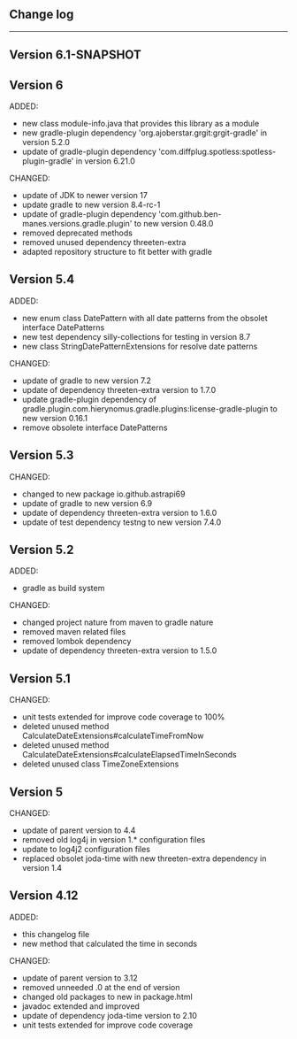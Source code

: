 ## Change log
----------------------

Version 6.1-SNAPSHOT
-------------



Version 6
-------------

ADDED:

- new class module-info.java that provides this library as a module
- new gradle-plugin dependency 'org.ajoberstar.grgit:grgit-gradle' in version 5.2.0
- update of gradle-plugin dependency 'com.diffplug.spotless:spotless-plugin-gradle' in version 6.21.0

CHANGED:

- update of JDK to newer version 17
- update gradle to new version 8.4-rc-1
- update of gradle-plugin dependency 'com.github.ben-manes.versions.gradle.plugin' to new version 0.48.0
- removed deprecated methods
- removed unused dependency threeten-extra
- adapted repository structure to fit better with gradle

Version 5.4
-------------

ADDED:

- new enum class DatePattern with all date patterns from the obsolet interface DatePatterns
- new test dependency silly-collections for testing in version 8.7
- new class StringDatePatternExtensions for resolve date patterns

CHANGED:

- update of gradle to new version 7.2
- update of dependency threeten-extra version to 1.7.0
- update gradle-plugin dependency of gradle.plugin.com.hierynomus.gradle.plugins:license-gradle-plugin to new version 0.16.1
- remove obsolete interface DatePatterns

Version 5.3
-------------

CHANGED:

- changed to new package io.github.astrapi69
- update of gradle to new version 6.9
- update of dependency threeten-extra version to 1.6.0
- update of test dependency testng to new version 7.4.0

Version 5.2
-------------

ADDED:

- gradle as build system

CHANGED:

- changed project nature from maven to gradle nature
- removed maven related files
- removed lombok dependency
- update of dependency threeten-extra version to 1.5.0

Version 5.1
-------------

CHANGED:

- unit tests extended for improve code coverage to 100%
- deleted unused method CalculateDateExtensions#calculateTimeFromNow
- deleted unused method CalculateDateExtensions#calculateElapsedTimeInSeconds
- deleted unused class TimeZoneExtensions

Version 5
-------------

CHANGED:

- update of parent version to 4.4
- removed old log4j in version 1.* configuration files
- update to log4j2 configuration files
- replaced obsolet joda-time with new threeten-extra dependency in version 1.4

Version 4.12
-------------

ADDED:

- this changelog file
- new method that calculated the time in seconds

CHANGED:

- update of parent version to 3.12
- removed unneeded .0 at the end of version
- changed old packages to new in package.html
- javadoc extended and improved
- update of dependency joda-time version to 2.10
- unit tests extended for improve code coverage
